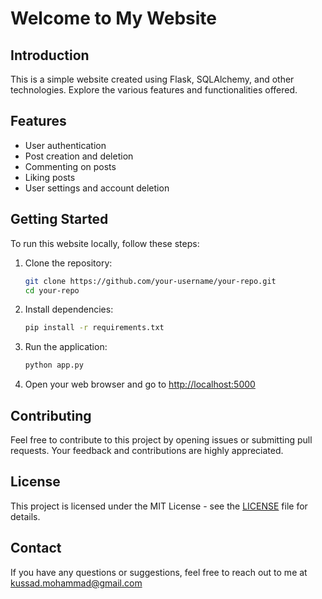 # Welcome to My Website

## Introduction
This is a simple website created using Flask, SQLAlchemy, and other technologies. Explore the various features and functionalities offered.

## Features
- User authentication
- Post creation and deletion
- Commenting on posts
- Liking posts
- User settings and account deletion

## Getting Started
To run this website locally, follow these steps:

1. Clone the repository:
   ```bash
   git clone https://github.com/your-username/your-repo.git
   cd your-repo
   ```

2. Install dependencies:
   ```bash
   pip install -r requirements.txt
   ```

3. Run the application:
   ```bash
   python app.py
   ```

4. Open your web browser and go to [http://localhost:5000](http://localhost:5000)

## Contributing
Feel free to contribute to this project by opening issues or submitting pull requests. Your feedback and contributions are highly appreciated.

## License
This project is licensed under the MIT License - see the [LICENSE](LICENSE) file for details.

## Contact
If you have any questions or suggestions, feel free to reach out to me at kussad.mohammad@gmail.com 
